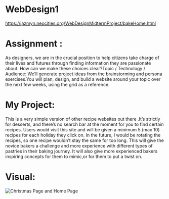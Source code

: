 # WebDesign1
https://jazmyn.neocities.org/WebDesignMidtermProject/bakeHome.html

# Assignment : 

As designers, we are in the crucial position to help citizens take charge of their lives and futures through finding information they are passionate about. How can we make these choices clear?Topic / Technology / Audience: We’ll generate project ideas from the brainstorming and persona exercises.You will plan, design, and build a website around your topic over the next few weeks, using the grid as a reference. 

# My Project: 

This is a very simple version of other recipe websites out there .It’s strictly for desserts, and there’s no search bar at the moment for you to find certain recipes. Users would visit this site and will be given a minimum 5 (max 10) recipes for each holiday they click on. In the future, I would be rotating the recipes, so one recipe wouldn’t stay the same for too long. This will give the novice bakers a challenge and more experience with different types of pastries in their baking journey. It will also give more experienced bakers inspiring concepts for them to mimic,or for them to put a twist on.

# Visual:
![Christmas Page and Home Page](https://thumbs.gfycat.com/ExaltedSmartFluke-size_restricted.gif)
